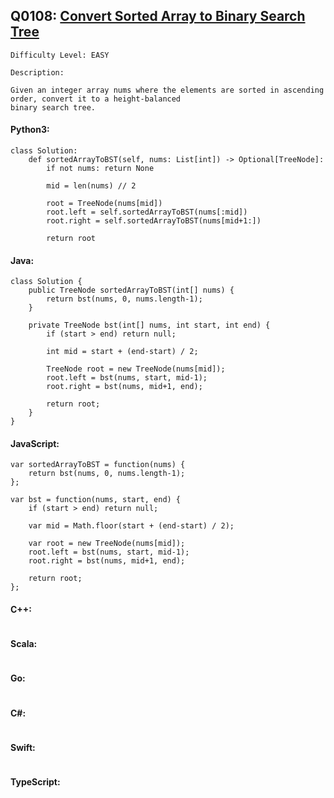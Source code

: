 ## Q0108: [Convert Sorted Array to Binary Search Tree](https://leetcode.com/problems/convert-sorted-array-to-binary-search-tree/)

```
Difficulty Level: EASY
```

```
Description:

Given an integer array nums where the elements are sorted in ascending order, convert it to a height-balanced
binary search tree.
```

#### Python3:

```
class Solution:
    def sortedArrayToBST(self, nums: List[int]) -> Optional[TreeNode]:
        if not nums: return None

        mid = len(nums) // 2

        root = TreeNode(nums[mid])
        root.left = self.sortedArrayToBST(nums[:mid])
        root.right = self.sortedArrayToBST(nums[mid+1:])

        return root
```

#### Java:

```
class Solution {
    public TreeNode sortedArrayToBST(int[] nums) {
        return bst(nums, 0, nums.length-1);
    }

    private TreeNode bst(int[] nums, int start, int end) {
        if (start > end) return null;

        int mid = start + (end-start) / 2;

        TreeNode root = new TreeNode(nums[mid]);
        root.left = bst(nums, start, mid-1);
        root.right = bst(nums, mid+1, end);

        return root;
    }
}
```

#### JavaScript:

```
var sortedArrayToBST = function(nums) {
    return bst(nums, 0, nums.length-1);
};

var bst = function(nums, start, end) {
    if (start > end) return null;

    var mid = Math.floor(start + (end-start) / 2);

    var root = new TreeNode(nums[mid]);
    root.left = bst(nums, start, mid-1);
    root.right = bst(nums, mid+1, end);

    return root;
};
```

#### C++:

```

```

#### Scala:

```

```

#### Go:

```

```

#### C#:

```

```

#### Swift:

```

```

#### TypeScript:

```

```